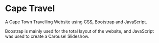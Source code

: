 # Cape Travel

A Cape Town Travelling Website using CSS, Bootstrap and JavaScript.

Boostrap is mainly used for the total layout of the website, and JavaScript was used to create a Carousel Slideshow.

